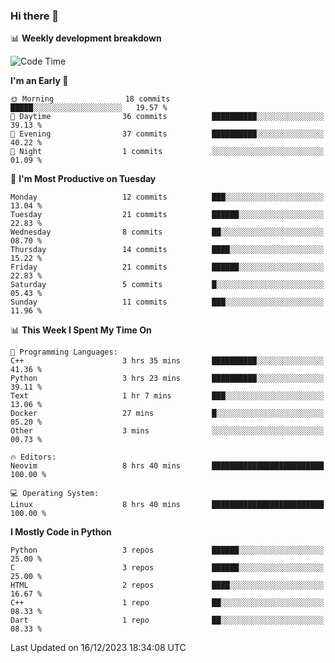 ### Hi there 👋

📊 **Weekly development breakdown**
<!--START_SECTION:waka-->
![Code Time](http://img.shields.io/badge/Code%20Time-20%20hrs%2051%20mins-blue)

**I'm an Early 🐤** 

```text
🌞 Morning                18 commits          █████░░░░░░░░░░░░░░░░░░░░   19.57 % 
🌆 Daytime                36 commits          ██████████░░░░░░░░░░░░░░░   39.13 % 
🌃 Evening                37 commits          ██████████░░░░░░░░░░░░░░░   40.22 % 
🌙 Night                  1 commits           ░░░░░░░░░░░░░░░░░░░░░░░░░   01.09 % 
```
📅 **I'm Most Productive on Tuesday** 

```text
Monday                   12 commits          ███░░░░░░░░░░░░░░░░░░░░░░   13.04 % 
Tuesday                  21 commits          ██████░░░░░░░░░░░░░░░░░░░   22.83 % 
Wednesday                8 commits           ██░░░░░░░░░░░░░░░░░░░░░░░   08.70 % 
Thursday                 14 commits          ████░░░░░░░░░░░░░░░░░░░░░   15.22 % 
Friday                   21 commits          ██████░░░░░░░░░░░░░░░░░░░   22.83 % 
Saturday                 5 commits           █░░░░░░░░░░░░░░░░░░░░░░░░   05.43 % 
Sunday                   11 commits          ███░░░░░░░░░░░░░░░░░░░░░░   11.96 % 
```


📊 **This Week I Spent My Time On** 

```text
💬 Programming Languages: 
C++                      3 hrs 35 mins       ██████████░░░░░░░░░░░░░░░   41.36 % 
Python                   3 hrs 23 mins       ██████████░░░░░░░░░░░░░░░   39.11 % 
Text                     1 hr 7 mins         ███░░░░░░░░░░░░░░░░░░░░░░   13.06 % 
Docker                   27 mins             █░░░░░░░░░░░░░░░░░░░░░░░░   05.20 % 
Other                    3 mins              ░░░░░░░░░░░░░░░░░░░░░░░░░   00.73 % 

🔥 Editors: 
Neovim                   8 hrs 40 mins       █████████████████████████   100.00 % 

💻 Operating System: 
Linux                    8 hrs 40 mins       █████████████████████████   100.00 % 
```

**I Mostly Code in Python** 

```text
Python                   3 repos             ██████░░░░░░░░░░░░░░░░░░░   25.00 % 
C                        3 repos             ██████░░░░░░░░░░░░░░░░░░░   25.00 % 
HTML                     2 repos             ████░░░░░░░░░░░░░░░░░░░░░   16.67 % 
C++                      1 repo              ██░░░░░░░░░░░░░░░░░░░░░░░   08.33 % 
Dart                     1 repo              ██░░░░░░░░░░░░░░░░░░░░░░░   08.33 % 
```




 Last Updated on 16/12/2023 18:34:08 UTC
<!--END_SECTION:waka-->
<!--
**R-enanVieira/R-enanVieira** is a ✨ _special_ ✨ repository because its `README.md` (this file) appears on your GitHub profile.

Here are some ideas to get you started:

- 🔭 I’m currently working on ...
- 🌱 I’m currently learning ...
- 👯 I’m looking to collaborate on ...
- 🤔 I’m looking for help with ...
- 💬 Ask me about ...
- 📫 How to reach me: ...
- 😄 Pronouns: ...
- ⚡ Fun fact: ...
-->
